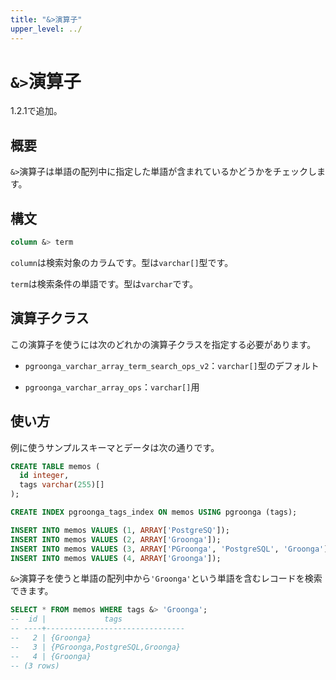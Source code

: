 ```yaml
---
title: "&>演算子"
upper_level: ../
---
```


# `&>`演算子

1.2.1で追加。

## 概要

`&>`演算子は単語の配列中に指定した単語が含まれているかどうかをチェックします。

## 構文

```sql
column &> term
```

`column`は検索対象のカラムです。型は`varchar[]`型です。

`term`は検索条件の単語です。型は`varchar`です。

## 演算子クラス

この演算子を使うには次のどれかの演算子クラスを指定する必要があります。

  * `pgroonga_varchar_array_term_search_ops_v2`：`varchar[]`型のデフォルト

  * `pgroonga_varchar_array_ops`：`varchar[]`用

## 使い方

例に使うサンプルスキーマとデータは次の通りです。

```sql
CREATE TABLE memos (
  id integer,
  tags varchar(255)[]
);

CREATE INDEX pgroonga_tags_index ON memos USING pgroonga (tags);
```

```sql
INSERT INTO memos VALUES (1, ARRAY['PostgreSQ']);
INSERT INTO memos VALUES (2, ARRAY['Groonga']);
INSERT INTO memos VALUES (3, ARRAY['PGroonga', 'PostgreSQL', 'Groonga']);
INSERT INTO memos VALUES (4, ARRAY['Groonga']);
```

`&>`演算子を使うと単語の配列中から`'Groonga'`という単語を含むレコードを検索できます。

```sql
SELECT * FROM memos WHERE tags &> 'Groonga';
--  id |             tags              
-- ----+-------------------------------
--   2 | {Groonga}
--   3 | {PGroonga,PostgreSQL,Groonga}
--   4 | {Groonga}
-- (3 rows)
```
